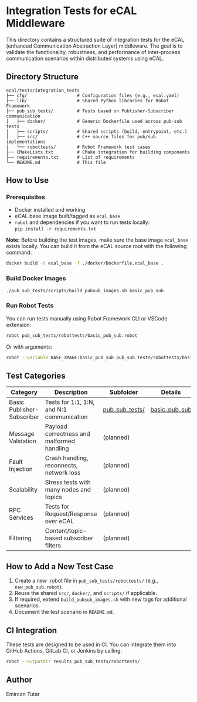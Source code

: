 # Integration Tests for eCAL Middleware

This directory contains a structured suite of integration tests for the eCAL (enhanced Communication Abstraction Layer) middleware. The goal is to validate the functionality, robustness, and performance of inter-process communication scenarios within distributed systems using eCAL.

## Directory Structure

```
ecal/tests/integration_tests
├── cfg/                   # Configuration files (e.g., ecal.yaml)
├── lib/                   # Shared Python libraries for Robot Framework
├── pub_sub_tests/         # Tests based on Publisher-Subscriber communication
│   ├── docker/            # Generic Dockerfile used across pub-sub tests
│   ├── scripts/           # Shared scripts (build, entrypoint, etc.)
│   ├── src/               # C++ source files for pub/sub implementations
│   └── robottests/        # Robot Framework test cases
├── CMakeLists.txt         # CMake integration for building components
├── requirements.txt       # List of requirements 
└── README.md              # This file
```

## How to Use

### Prerequisites
- Docker installed and working
- eCAL base image built/tagged as `ecal_base`
- `robot` and dependencies if you want to run tests locally:  
  `pip install -r requirements.txt`

**Note:** Before building the test images, make sure the base image `ecal_base` exists locally.
You can build it from the eCAL source root with the following command:

```bash
docker build -t ecal_base -f ./docker/Dockerfile.ecal_base .
```

### Build Docker Images
```bash
./pub_sub_tests/scripts/build_pubsub_images.sh basic_pub_sub
```

### Run Robot Tests
You can run tests manually using Robot Framework CLI or VSCode extension:
```bash
robot pub_sub_tests/robottests/basic_pub_sub.robot
```

Or with arguments:
```bash
robot --variable BASE_IMAGE:basic_pub_sub pub_sub_tests/robottests/basic_pub_sub.robot
```

## Test Categories

| Category | Description | Subfolder | Details |
|----------|-------------|-----------|---------|
| Basic Publisher-Subscriber | Tests for 1:1, 1:N, and N:1 communication | [pub_sub_tests/](pub_sub_tests/) | [basic_pub_sub](pub_sub_tests/README.md) |
| Message Validation | Payload correctness and malformed handling | (planned) |  |
| Fault Injection | Crash handling, reconnects, network loss | (planned) |  |
| Scalability | Stress tests with many nodes and topics | (planned) |  |
| RPC Services | Tests for Request/Response over eCAL | (planned) |  |
| Filtering | Content/topic-based subscriber filters | (planned) |  |

## How to Add a New Test Case
1. Create a new .robot file in `pub_sub_tests/robottests/` (e.g., `new_pub_sub.robot`).
2. Reuse the shared `src/`, `docker/`, and `scripts/` if applicable.
3. If required, extend `build_pubsub_images.sh` with new tags for additional scenarios.
4. Document the test scenario in `README.md`.

## CI Integration
These tests are designed to be used in CI. You can integrate them into GitHub Actions, GitLab CI, or Jenkins by calling:
```bash
robot --outputdir results pub_sub_tests/robottests/
```

## Author
Emircan Tutar